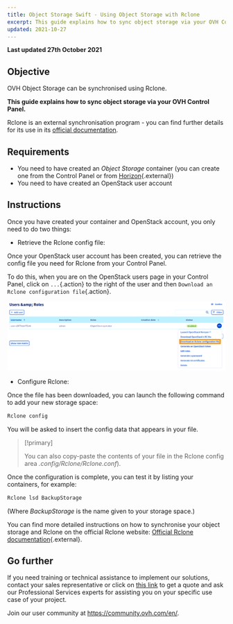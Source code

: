 ```yaml
---
title: Object Storage Swift - Using Object Storage with Rclone
excerpt: This guide explains how to sync object storage via your OVH Control Panel
updated: 2021-10-27
---
```


**Last updated 27th October 2021**

## Objective

OVH Object Storage can be synchronised using Rclone.

**This guide explains how to sync object storage via your OVH Control Panel.**

Rclone is an external synchronisation program - you can find further details for its use in its [official documentation](https://Rclone.org/).


## Requirements

- You need to have created an *Object Storage* container (you can create one from the Control Panel or from [Horizon](/pages/cloud/storage/object_storage/pcs_create_container){.external})
- You need to have created an OpenStack user account


## Instructions

Once you have created your container and OpenStack account, you only need to do two things:

- Retrieve the Rclone config file:

Once your OpenStack user account has been created, you can retrieve the config file you need for Rclone from your Control Panel.

To do this, when you are on the OpenStack users page in your Control Panel, click on `...`{.action} to the right of the user and then `Download an Rclone configuration file`{.action}.

![Télécharger un fichier de configuration Rclone](images/pcs_sync_rclone_pcs-20211008090532581.png)


- Configure Rclone:

Once the file has been downloaded, you can launch the following command to add your new storage space:

```sh
Rclone config
```

You will be asked to insert the config data that appears in your file.

> [!primary]
>
> You can also copy-paste the contents of your file in the Rclone config area *.config/Rclone/Rclone.conf*).
>

Once the configuration is complete, you can test it by listing your containers, for example:

```sh
Rclone lsd BackupStorage
```

(Where *BackupStorage* is the name given to your storage space.)

You can find more detailed instructions on how to synchronise your object storage and Rclone on the official Rclone website: [Official Rclone documentation](https://Rclone.org/swift/){.external}.


## Go further

If you need training or technical assistance to implement our solutions, contact your sales representative or click on [this link](https://www.ovhcloud.com/en-gb/professional-services/) to get a quote and ask our Professional Services experts for assisting you on your specific use case of your project.

Join our user community at <https://community.ovh.com/en/>.
